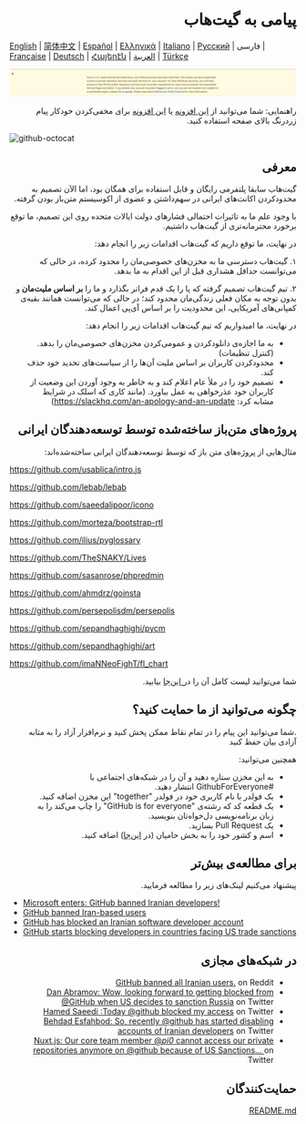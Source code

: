 # <div dir="rtl">پیامی به گیت‌هاب</div>

[English](./README.md) | [简体中文](./README-CN.md) | [Español](./README-ES.md) | [Ελληνικά](./README-GR.md) | [Italiano](./README-IT.md) | [Русский](./README-RU.md) | فارسی | [Française](./README-FR.md) | [Deutsch](./README-DE.md) | [Հայերէն](./README-HY.md) | [العربية](./README-AR.md) | [Türkçe](./README-TR.md)

![alt text](./message.png)

<div dir="rtl"> راهنمایی: شما می‌توانید از <a href="https://github.com/JafarAkhondali/remove-github-restrictions-message">این افزونه</a> یا <a href="https://github.com/MohamadKh75/ShutHub">این افزونه</a> برای مخفی‌کردن خودکار پیام زردرنگ بالای صفحه استفاده کنید. </div>

![github-octocat](https://user-images.githubusercontent.com/16706911/61997137-7aa7df00-b0b2-11e9-97f1-f452855fe21c.png)

## <div dir="rtl"> معرفی </div>
<div dir="rtl">
گیت‌هاب سابقا پلتفرمی رایگان و قابل استفاده برای همگان بود، اما الآن تصمیم به محدودکردن اکانت‌های ایرانی در سهم‌داشتن و عضوی از اکوسیستم متن‌باز بودن گرفته.

با وجود علم ما به تاثیرات احتمالی فشارهای دولت ایالات متحده روی این تصمیم، ما توقع برخورد محترمانه‌تری از گیت‌هاب داشتیم.

 
در نهایت، ما توقع داریم که گیت‌هاب اقدامات زیر را انجام دهد:

۱. گیت‌هاب دسترسی ما به مخزن‌های خصوصی‌مان را محدود کرده، در حالی که می‌توانست حداقل هشداری قبل از این اقدام به ما بدهد.

۲. تیم گیت‌هاب تصمیم گرفته که پا را یک قدم فراتر بگذارد و ما را <b>بر اساس ملیت‌مان </b> و بدون توجه به مکان فعلی زندگی‌مان محدود کند؛ در حالی که می‌توانست همانند بقیه‌ی کمپانی‌های آمریکایی، این محدودیت را بر اساس آی‌پی اعمال کند.



در نهایت، ما امیدواریم که تیم گیت‌هاب اقدامات زیر را انجام دهد:

-  به ما اجازه‌ی دانلودکردن و عمومی‌کردن مخزن‌های خصوصی‌مان را بدهد. (کنترل تنظیمات)
- محدودکردن کاربران بر اساس ملیت‌ آن‌ها را از سیاست‌های تحدید خود حذف کند. 
- تصمیم خود را در ملأ عام اعلام کند و به خاطر به وجود آوردن این وضعیت از کاربران خود عذرخواهی به عمل بیاورد. (مانند کاری که اسلک در شرایط مشابه کرد:‌ https://slackhq.com/an-apology-and-an-update)

</div>

## <div dir="rtl"> پروژه‌های متن‌باز ساخته‌شده توسط توسعه‌دهندگان ایرانی </div>

<div dir="rtl"> مثال‌هایی از پروژه‌های متن باز که توسط توسعه‌دهندگان ایرانی ساخته‌شده‌اند: </div>

https://github.com/usablica/intro.js

https://github.com/lebab/lebab

https://github.com/saeedalipoor/icono

https://github.com/morteza/bootstrap-rtl

https://github.com/ilius/pyglossary

https://github.com/TheSNAKY/Lives

https://github.com/sasanrose/phpredmin

https://github.com/ahmdrz/goinsta

https://github.com/persepolisdm/persepolis

https://github.com/sepandhaghighi/pycm

https://github.com/sepandhaghighi/art

https://github.com/imaNNeoFighT/fl_chart

<div dir="rtl"> شما می‌توانید لیست کامل آن را در<a href="https://github.com/mohebifar/made-in-iran"> این‌جا</a> بیابید.

## <div dir="rtl">چگونه می‌توانید از ما حمایت کنید؟ </div>

 <div dir="rtl">.شما می‌توانید این پیام را در تمام نقاط ممکن پخش کنید و نرم‌افزار آزاد را به مثابه آزادی بیان حفظ کنید

همچنین می‌توانید:
</div>

<div dir="rtl">
 
- به این مخزن ستاره دهید و آن را در شبکه‌های اجتماعی با #GithubForEveryone انتشار دهید.
- یک فولدر با نام کاربری خود در فولدر "together" این مخزن اضافه کنید.
- یک قطعه کد که رشته‌ی "GitHub is for everyone" را چاپ می‌کند را به زبان برنامه‌نویسی دل‌خواه‌تان بنویسید.
- یک Pull Request بسازید.
- اسم و کشور خود را به بخش حامیان (در [این‌جا](./README.md)) اضافه کنید.

</div>

## <div dir="rtl"> برای مطالعه‌ی بیش‌تر </div>
پیشنهاد می‌کنیم لینک‌های زیر را مطالعه فرمایید.
<div dir="ltr">

- [Microsoft enters: GitHub banned Iranian developers!](https://medium.com/@d.aliyamini/microsoft-enters-github-banned-iranian-developers-843f7c60a146)
- [GitHub banned Iran-based users](https://financialtribune.com/articles/sci-tech/99111/github-bans-iran-based-users)
- [GitHub has blocked an Iranian software developer account](https://hub.packtpub.com/github-has-blocked-an-iranian-software-developers-account)
- [GitHub starts blocking developers in countries facing US trade sanctions](https://www.zdnet.com/article/github-starts-blocking-developers-in-countries-facing-us-trade-sanctions)

</div>

## <div dir="rtl"> در شبکه‌های مجازی </div>

- [GitHub banned all Iranian users.](https://www.reddit.com/r/programming/comments/ciey8g/github_banned_all_iranian_users_our_accounts_are/) on Reddit
- [Dan Abramov: Wow, looking forward to getting blocked from @GitHub when US decides to sanction Russia](https://twitter.com/dan_abramov/status/1154869188672086019?s=19) on Twitter
- [Hamed Saeedi :Today @github blocked my access](https://twitter.com/Hamed/status/1154268514074660864?s=19) on Twitter
- [Behdad Esfahbod: So, recently @github has started disabling accounts of Iranian developers](https://twitter.com/behdadesfahbod/status/1154755351092158465?s=19) on Twitter
- [Nuxt.js: Our core team member @_pi0_ cannot access our private repositories anymore on @github because of US Sanctions...
  ](https://t.co/4FiLexH9Mf) on Twitter

## <div dir="rtl"> حمایت‌کنندگان</div>
[README.md](README.md#supporters)
